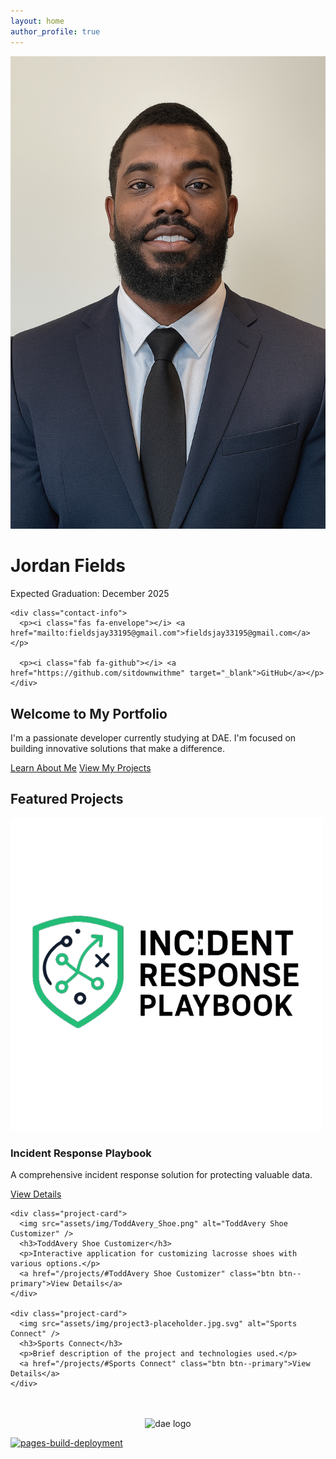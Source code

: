 ```yaml
---
layout: home
author_profile: true
---
```


<div class="profile-container">
  <div class="profile-image">
    <img src="assets/img/Jordan_Fields_Headshot.jpg" alt="Jordan Fields" />
  </div>
  
  <div class="profile-content">
    <h1>Jordan Fields</h1>
    <p class="graduation-date">Expected Graduation: December 2025</p>
    
    <div class="contact-info">
      <p><i class="fas fa-envelope"></i> <a href="mailto:fieldsjay33195@gmail.com">fieldsjay33195@gmail.com</a></p>

      <p><i class="fab fa-github"></i> <a href="https://github.com/sitdownwithme" target="_blank">GitHub</a></p>
    </div>
  </div>
</div>

<div class="intro-section">
  <h2>Welcome to My Portfolio</h2>
  <p>I'm a passionate developer currently studying at DAE. I'm focused on building innovative solutions that make a difference.</p>
  
  <div class="cta-buttons">
    <a href="/about/" class="btn btn--primary">Learn About Me</a>
    <a href="/projects/" class="btn btn--secondary">View My Projects</a>
  </div>
</div>

<div class="featured-projects">
  <h2>Featured Projects</h2>
  
  <div class="project-grid">
    <div class="project-card">
      <img src="assets/img/incident_response_playbook.png" alt="Incident Response Playbook" />
      <h3>Incident Response Playbook</h3>
      <p>A comprehensive incident response solution for protecting valuable data.</p>
      <a href="/projects/#Incident Response PlayBook" class="btn btn--primary">View Details</a>
    </div>
    
    <div class="project-card">
      <img src="assets/img/ToddAvery_Shoe.png" alt="ToddAvery Shoe Customizer" />
      <h3>ToddAvery Shoe Customizer</h3>
      <p>Interactive application for customizing lacrosse shoes with various options.</p>
      <a href="/projects/#ToddAvery Shoe Customizer" class="btn btn--primary">View Details</a>
    </div>
    
    <div class="project-card">
      <img src="assets/img/project3-placeholder.jpg.svg" alt="Sports Connect" />
      <h3>Sports Connect</h3>
      <p>Brief description of the project and technologies used.</p>
      <a href="/projects/#Sports Connect" class="btn btn--primary">View Details</a>
    </div>
  </div>
</div>

<div style="text-align: center; margin-top: 3rem;">
  <img src="assets/img/dae.png" alt="dae logo" style="max-width: 150px; height: auto;">
</div>


[![pages-build-deployment](https://github.com/sitdownwithme/DAE-PROJECTS/actions/workflows/pages/pages-build-deployment/badge.svg)](https://github.com/sitdownwithme/DAE-PROJECTS/actions/workflows/pages/pages-build-deployment)